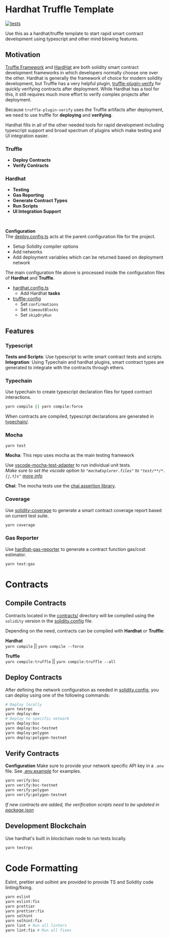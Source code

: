 # Hardhat Truffle Template
[![tests](https://github.com/DeFiFoFum/hardhat-truffle-template/actions/workflows/tests.yml/badge.svg)](https://github.com/DeFiFoFum/hardhat-truffle-template/actions/workflows/tests.yml)

<!-- TODO: Features
- FIXME: Documentation tools!!
- Hardhat React
- Husky to generate types and lint checking before commits
- Contract size
- Mainnet fork testing
 -->
 <!-- # Scripts & Tasks -->
<!-- TODO: Provide info on writing and running scripts -->
<!-- TODO: Provide info on writing and running tasks -->

Use this as a hardhat/truffle template to start rapid smart contract development using typescript and other mind blowing features.

## Motivation
[Truffle Framework](https://www.trufflesuite.com/) and [HardHat](https://hardhat.org/) are both solidity smart contract development frameworks in which developers normally choose one over the other. Hardhat is generally the framework of choice for modern solidity development, but Truffle has a very helpful plugin, [truffle-plugin-verify](https://github.com/rkalis/truffle-plugin-verify#readme) for quickly verifying contracts after deployment. While Hardhat has a tool for this, it still requires much more effort to verify complex projects after deployment.  

Because `truffle-plugin-verify` uses the Truffle artifacts after deployment, we need to use truffle for **deploying** and **verifying**.  

Hardhat fills in all of the other needed tools for rapid development including typescript support and broad spectrum of plugins which make testing and UI integration easier.

### Truffle
* **Deploy Contracts**
* **Verify Contracts**

### Hardhat
* **Testing**
* **Gas Reporting**
* **Generate Contract Types**
* **Run Scripts**
* **UI Integration Support**

<br>

**Configuration**   
The [deploy.config.ts](./deploy.config.ts) acts at the parent configuration file for the project.
- Setup Solidity compiler options
- Add networks
- Add deployment variables which can be returned based on deployment network  

The main configuration file above is processed inside the configuration files of **Hardhat**  and **Truffle**.
- [hardhat.config.ts](./hardhat.config.ts)
  - Add Hardhat **tasks**
- [truffle-config](./truffle-config)
  - Set `confirmations`
  - Set `timeoutBlocks`
  - Set `skipDryRun`

## Features

### Typescript

**Tests and Scripts**: Use typescript to write smart contract tests and scripts.  
**Integration**: Using Typechain and hardhat plugins, smart contract types are generated to integrate with the contracts through ethers.


### Typechain

Use typechain to create typescript declaration files for typed contract interactions.

```bash
yarn compile || yarn compile:force
```

When contracts are compiled, typescript declarations are generated in [typechain/](./typechain).

### Mocha

```bash
yarn test
```

**Mocha**: This repo uses mocha as the main testing framework

Use [vscode-mocha-test-adapter](https://marketplace.visualstudio.com/items?itemName=hbenl.vscode-mocha-test-adapter) to run individual unit tests.  
_Make sure to set the vscode option to `"mochaExplorer.files"` to `"test/**/*.{j,t}s"` [more info](https://hardhat.org/guides/vscode-tests.html)_

**Chai**: The mocha tests use the [chai assertion library](https://www.chaijs.com/).

### Coverage

Use [solidity-coverage](https://hardhat.org/plugins/solidity-coverage.html) to generate a smart contract coverage report based on current test suite.

```bash
yarn coverage
```

### Gas Reporter

Use [hardhat-gas-reporter](https://hardhat.org/plugins/hardhat-gas-reporter.html) to generate a contract function gas/cost estimator.

```bash
yarn test:gas
```

# Contracts

## Compile Contracts
Contracts located in the [contracts/](./contracts) directory will be compiled using the `solidity` version in the [solidity.config](./solidity.config.ts) file.

Depending on the need, contracts can be compiled with **Hardhat** or **Truffle**:

**Hardhat**  
`yarn compile` || `yarn compile --force`  

**Truffle**  
`yarn compile:truffle` || `yarn compile:truffle --all`  
 

## Deploy Contracts

After defining the network configuration as needed in [solidity.config](./solidity.config.ts), you can deploy using one of the following commands:  

```bash
# Deploy locally
yarn testrpc
yarn deploy:dev
# Deploy to specific network
yarn deploy:bsc
yarn deploy:bsc-testnet
yarn deploy:polygon
yarn deploy:polygon-testnet
```

## Verify Contracts
**Configuration**
Make sure to provide your network specific API key in a `.env` file. See [.env.example](./.env.example) for examples.


```bash
yarn verify:bsc
yarn verify:bsc-testnet
yarn verify:polygon
yarn verify:polygon-testnet
```

_If new contracts are added, the verification scripts need to be updated in [package.json](./package.json)_


## Development Blockchain

Use hardhat's built in blockchain node to run tests locally.

```bash
yarn testrpc
```



# Code Formatting

Eslint, prettier and solhint are provided to provide TS and Solidity code linting/fixing.

```bash
yarn eslint
yarn eslint:fix
yarn prettier
yarn prettier:fix
yarn solhint
yarn solhint:fix
yarn lint # Run all linters
yarn lint:fix # Run all fixes
```
